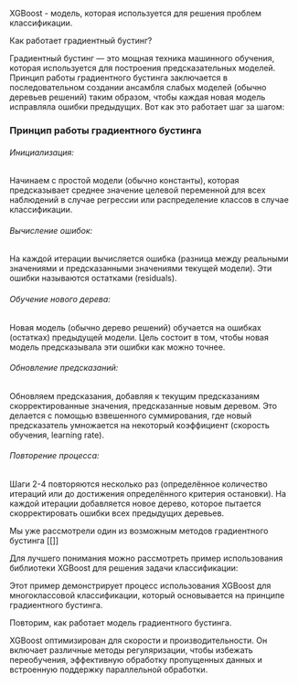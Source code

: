 XGBoost - модель, которая используется для решения проблем классификации. 

Как работает градиентный бустинг?

Градиентный бустинг — это мощная техника машинного обучения, которая используется для построения предсказательных моделей. Принцип работы градиентного бустинга заключается в последовательном создании ансамбля слабых моделей (обычно деревьев решений) таким образом, чтобы каждая новая модель исправляла ошибки предыдущих. Вот как это работает шаг за шагом:
<h3>Принцип работы градиентного бустинга</h3>
<h6>Инициализация:</h6>
Начинаем с простой модели (обычно константы), которая предсказывает среднее значение целевой переменной для всех наблюдений в случае регрессии или распределение классов в случае классификации.

<h6>Вычисление ошибок:</h6>
На каждой итерации вычисляется ошибка (разница между реальными значениями и предсказанными значениями текущей модели). Эти ошибки называются остатками (residuals).

<h6>Обучение нового дерева:</h6>
Новая модель (обычно дерево решений) обучается на ошибках (остатках) предыдущей модели. Цель состоит в том, чтобы новая модель предсказывала эти ошибки как можно точнее.

<h6>Обновление предсказаний:</h6>
Обновляем предсказания, добавляя к текущим предсказаниям скорректированные значения, предсказанные новым деревом. Это делается с помощью взвешенного суммирования, где новый предсказатель умножается на некоторый коэффициент (скорость обучения, learning rate).

<h6>Повторение процесса:</h6>
Шаги 2-4 повторяются несколько раз (определённое количество итераций или до достижения определённого критерия остановки). На каждой итерации добавляется новое дерево, которое пытается скорректировать ошибки всех предыдущих деревьев.

Мы уже рассмотрели один из возможным методов градиентного бустинга [[]]


Для лучшего понимания можно рассмотреть пример использования библиотеки XGBoost для решения задачи классификации:

Этот пример демонстрирует процесс использования XGBoost для многоклассовой классификации, который основывается на принципе градиентного бустинга.

Повторим, как работает модель градиентного бустинга. 

XGBoost оптимизирован для скорости и производительности. Он включает различные методы регуляризации, чтобы избежать переобучения, эффективную обработку пропущенных данных и встроенную поддержку параллельной обработки.



